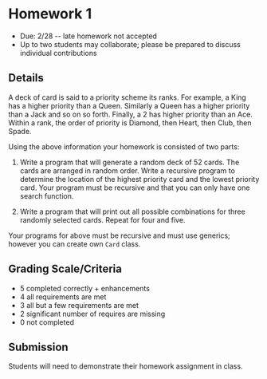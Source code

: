 # Homework 1

* Due: 2/28 -- late homework not accepted
* Up to two students may collaborate; please be prepared to discuss individual contributions

## Details

A deck of card is said to a priority scheme its ranks.  For example, a King has a higher priority than a Queen.  Similarly a Queen has a higher priority than a Jack and so on so forth.  Finally, a 2 has higher priority than an Ace.  Within a rank, the order of priority is Diamond, then Heart, then Club, then Spade.

Using the above information your homework is consisted of two parts:

1. Write a program that will generate a random deck of 52 cards.  The cards are arranged in random order.  Write a recursive program to determine the location of the highest priority card and the lowest priority card.  Your program must be recursive and that you can only have one search function.

2. Write a program that will print out all possible combinations for three randomly selected cards.  Repeat for four and five.

Your programs for above must be recursive and must use generics; however you can create own `Card` class.

## Grading Scale/Criteria

* 5 completed correctly + enhancements
* 4 all requirements are met
* 3 all but a few requirements are met
* 2 significant number of requires are missing
* 0 not completed

## Submission

Students will need to demonstrate their homework assignment in class.
